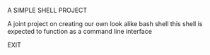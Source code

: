A SIMPLE SHELL PROJECT

A joint project on creating our own look alike bash shell
this shell is expected to function as a command line interface

EXIT
